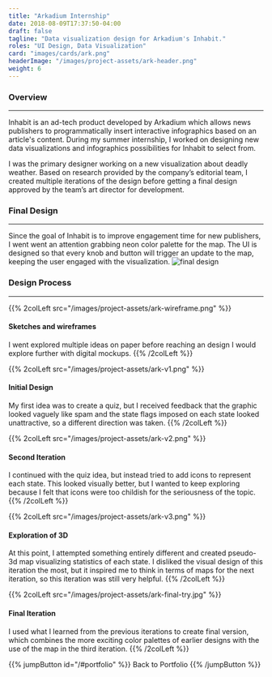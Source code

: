 ```yaml
---
title: "Arkadium Internship"
date: 2018-08-09T17:37:50-04:00
draft: false
tagline: "Data visualization design for Arkadium's Inhabit."
roles: "UI Design, Data Visualization"
card: "images/cards/ark.png"
headerImage: "/images/project-assets/ark-header.png"
weight: 6
---
```


### Overview
---
Inhabit is an ad-tech product developed by Arkadium which allows news publishers to programmatically insert interactive infographics based on an article's content. During my summer internship, I worked on designing new data visualizations and infographics possibilities for Inhabit to select from.

I was the primary designer working on a new visualization about deadly weather. Based on research provided by the company’s editorial team, I created multiple iterations of the design before getting a final design approved by the team’s art director for development.

### Final Design
---
Since the goal of Inhabit is to improve engagement time for new publishers, I went went an attention grabbing neon color palette for the map. The UI is designed so that every knob and button will trigger an update to the map, keeping the user engaged with the visualization.
![final design](/images/project-assets/ark-finaldesign.png)

### Design Process
---

{{% 2colLeft src="/images/project-assets/ark-wireframe.png" %}}
#### Sketches and wireframes
I went explored multiple ideas on paper before reaching an design I would explore further with digital mockups.
{{% /2colLeft %}}

{{% 2colLeft src="/images/project-assets/ark-v1.png" %}}
#### Initial Design
My first idea was to create a quiz, but I received feedback that the graphic looked vaguely like spam and the state flags imposed on each state looked unattractive, so a different direction was taken.
{{% /2colLeft %}}

{{% 2colLeft src="/images/project-assets/ark-v2.png" %}}
#### Second Iteration
I continued with the quiz idea, but instead tried to add icons to represent each state. This looked visually better, but I wanted to keep exploring because I felt that icons were too childish for the seriousness of the topic.
{{% /2colLeft %}}

{{% 2colLeft src="/images/project-assets/ark-v3.png" %}}
#### Exploration of 3D
At this point, I attempted something entirely different and created pseudo-3d map visualizing statistics of each state. I disliked the visual design of this iteration the most, but it inspired me to think in terms of maps for the next iteration, so this iteration was still very helpful.
{{% /2colLeft %}}

{{% 2colLeft src="/images/project-assets/ark-final-try.jpg" %}}
#### Final Iteration
I used what I learned from the previous iterations to create final version, which combines the more exciting color palettes of earlier designs with the use of the map in the third iteration.
{{% /2colLeft %}}

{{% jumpButton id="/#portfolio" %}} Back to Portfolio {{% /jumpButton %}}